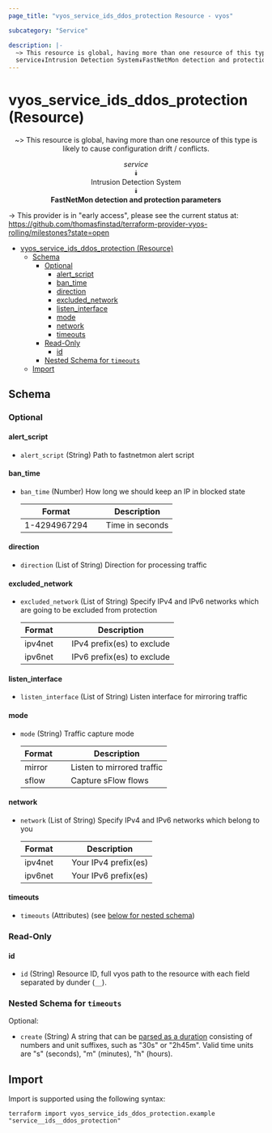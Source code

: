 ```yaml
---
page_title: "vyos_service_ids_ddos_protection Resource - vyos"

subcategory: "Service"

description: |-
  ~> This resource is global, having more than one resource of this type is likely to cause configuration drift / conflicts.
  service⯯Intrusion Detection System⯯FastNetMon detection and protection parameters
---
```


# vyos_service_ids_ddos_protection (Resource)
<center>

~> This resource is global, having more than one resource of this type is likely to cause configuration drift / conflicts.

*service*  
⯯  
Intrusion Detection System  
⯯  
**FastNetMon detection and protection parameters**


</center>

-> This provider is in "early access", please see the current status at: https://github.com/thomasfinstad/terraform-provider-vyos-rolling/milestones?state=open

<!--TOC-->

- [vyos_service_ids_ddos_protection (Resource)](#vyos_service_ids_ddos_protection-resource)
  - [Schema](#schema)
    - [Optional](#optional)
      - [alert_script](#alert_script)
      - [ban_time](#ban_time)
      - [direction](#direction)
      - [excluded_network](#excluded_network)
      - [listen_interface](#listen_interface)
      - [mode](#mode)
      - [network](#network)
      - [timeouts](#timeouts)
    - [Read-Only](#read-only)
      - [id](#id)
    - [Nested Schema for `timeouts`](#nested-schema-for-timeouts)
  - [Import](#import)

<!--TOC-->

<!-- schema generated by tfplugindocs -->
## Schema

### Optional

#### alert_script
- `alert_script` (String) Path to fastnetmon alert script
#### ban_time
- `ban_time` (Number) How long we should keep an IP in blocked state

    |  Format        &emsp;|  Description      |
    |----------------|-------------------|
    |  1-4294967294  &emsp;|  Time in seconds  |
#### direction
- `direction` (List of String) Direction for processing traffic
#### excluded_network
- `excluded_network` (List of String) Specify IPv4 and IPv6 networks which are going to be excluded from protection

    |  Format   &emsp;|  Description                 |
    |-----------|------------------------------|
    |  ipv4net  &emsp;|  IPv4 prefix(es) to exclude  |
    |  ipv6net  &emsp;|  IPv6 prefix(es) to exclude  |
#### listen_interface
- `listen_interface` (List of String) Listen interface for mirroring traffic
#### mode
- `mode` (String) Traffic capture mode

    |  Format  &emsp;|  Description                 |
    |----------|------------------------------|
    |  mirror  &emsp;|  Listen to mirrored traffic  |
    |  sflow   &emsp;|  Capture sFlow flows         |
#### network
- `network` (List of String) Specify IPv4 and IPv6 networks which belong to you

    |  Format   &emsp;|  Description           |
    |-----------|------------------------|
    |  ipv4net  &emsp;|  Your IPv4 prefix(es)  |
    |  ipv6net  &emsp;|  Your IPv6 prefix(es)  |
#### timeouts
- `timeouts` (Attributes) (see [below for nested schema](#nestedatt--timeouts))

### Read-Only

#### id
- `id` (String) Resource ID, full vyos path to the resource with each field separated by dunder (`__`).

<a id="nestedatt--timeouts"></a>
### Nested Schema for `timeouts`

Optional:

- `create` (String) A string that can be [parsed as a duration](https://pkg.go.dev/time#ParseDuration) consisting of numbers and unit suffixes, such as &#34;30s&#34; or &#34;2h45m&#34;. Valid time units are &#34;s&#34; (seconds), &#34;m&#34; (minutes), &#34;h&#34; (hours).

## Import

Import is supported using the following syntax:

```shell
terraform import vyos_service_ids_ddos_protection.example "service__ids__ddos_protection"
```
